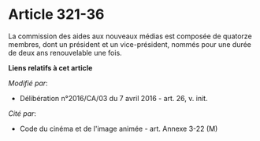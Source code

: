 # Article 321-36

La commission des aides aux nouveaux médias est composée de quatorze  membres, dont un président et un vice-président, nommés
pour une durée  de deux ans renouvelable une fois.

**Liens relatifs à cet article**

_Modifié par_:

  - Délibération n°2016/CA/03 du 7 avril 2016 - art. 26, v. init.

_Cité par_:

  - Code du cinéma et de l'image animée - art. Annexe 3-22 (M)
